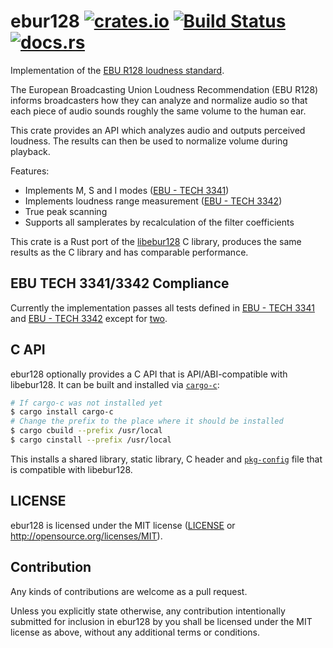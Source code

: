 # ebur128 [![crates.io](https://img.shields.io/crates/v/ebur128.svg)](https://crates.io/crates/ebur128) [![Build Status](https://travis-ci.org/sdroege/ebur128.svg?branch=master)](https://travis-ci.org/sdroege/ebur128) [![docs.rs](https://docs.rs/ebur128/badge.svg)](https://docs.rs/ebur128)

Implementation of the [EBU R128 loudness standard](https://tech.ebu.ch/docs/r/r128.pdf).

The European Broadcasting Union Loudness Recommendation (EBU R128) informs broadcasters how
they can analyze and normalize audio so that each piece of audio sounds roughly the same
volume to the human ear.

This crate provides an API which analyzes audio and outputs perceived loudness. The results
can then be used to normalize volume during playback.

Features:
 * Implements M, S and I modes ([EBU - TECH 3341](https://tech.ebu.ch/docs/tech/tech3341.pdf))
 * Implements loudness range measurement ([EBU - TECH 3342](https://tech.ebu.ch/docs/tech/tech3342.pdf))
 * True peak scanning
 * Supports all samplerates by recalculation of the filter coefficients

This crate is a Rust port of the [libebur128](https://github.com/jiixyj/libebur128) C library, produces the
same results as the C library and has comparable performance.

## EBU TECH 3341/3342 Compliance

Currently the implementation passes all tests defined in [EBU - TECH 3341](https://tech.ebu.ch/docs/tech/tech3341.pdf)
and [EBU - TECH 3342](https://tech.ebu.ch/docs/tech/tech3342.pdf) except for [two](https://github.com/sdroege/ebur128/issues/10).

## C API

ebur128 optionally provides a C API that is API/ABI-compatible with
libebur128. It can be built and installed via [`cargo-c`](https://crates.io/crates/cargo-c):

```sh
# If cargo-c was not installed yet
$ cargo install cargo-c
# Change the prefix to the place where it should be installed
$ cargo cbuild --prefix /usr/local
$ cargo cinstall --prefix /usr/local
```

This installs a shared library, static library, C header and [`pkg-config`](https://www.freedesktop.org/wiki/Software/pkg-config/)
file that is compatible with libebur128.

## LICENSE

ebur128 is licensed under the MIT license ([LICENSE](LICENSE) or
http://opensource.org/licenses/MIT).

## Contribution

Any kinds of contributions are welcome as a pull request.

Unless you explicitly state otherwise, any contribution intentionally
submitted for inclusion in ebur128 by you shall be licensed under the MIT
license as above, without any additional terms or conditions.
